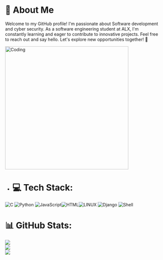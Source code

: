 # 👋 About Me
Welcome to my GitHub profile! I'm passionate about Software development and cyber security. As a software engineering student at ALX, I'm constantly learning and eager to contribute to innovative projects. Feel free to reach out and say hello. Let's explore new opportunities together! 🚀

<img align="center" alt="Coding" width="400" src="https://i.pinimg.com/originals/cd/59/d6/cd59d626dc86397fe45080e6e9c7027d.gif">


- # 💻 Tech Stack:
![C](https://img.shields.io/badge/c-%2300599C.svg?style=for-the-badge&logo=c&logoColor=white) ![Python](https://img.shields.io/badge/python-3670A0?style=for-the-badge&logo=python&logoColor=ffdd54) ![JavaScript](https://img.shields.io/badge/javascript-%23323330.svg?style=for-the-badge&logo=javascript)![HTML](https://img.shields.io/badge/html5-%23E34F26.svg?style=for-the-badge&logo=html5&logoColor=white)![LINUX](https://img.shields.io/badge/Linux-FCC624?style=for-the-badge&logo=linux&logoColor=black) ![Django](https://img.shields.io/badge/django-092E20?style=for-the-badge&logo=django)  ![Shell](https://img.shields.io/badge/shell-%232c3e50.svg?style=for-the-badge&logo=gnu-bash)


# 📊 GitHub Stats:
![](https://github-readme-stats.vercel.app/api?username=ondanje&theme=shades-of-purple&hide_border=false&include_all_commits=false&count_private=false)<br/>
![](https://github-readme-streak-stats.herokuapp.com/?user=ondanje&theme=shades-of-purple&hide_border=false)<br/>
![](https://github-readme-stats.vercel.app/api/top-langs/?username=ondanje&theme=shades-of-purple&hide_border=false&include_all_commits=false&count_private=false&layout=compact)

<!---
ondanje/ondanje is a ✨ special ✨ repository because its `README.md` (this file) appears on your GitHub profile.
You can click the Preview link to take a look at your changes.
--->
